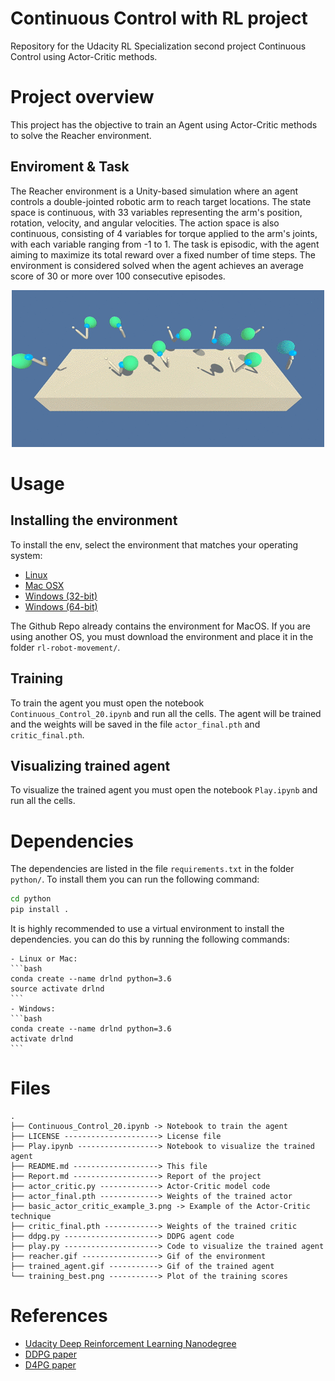 # Continuous Control with RL project
Repository for the Udacity RL Specialization second project Continuous Control using Actor-Critic methods.

# Project overview
This project has the objective to train an Agent using Actor-Critic methods to solve the Reacher environment.

## Enviroment & Task
The Reacher environment is a Unity-based simulation where an agent controls a double-jointed robotic arm to reach target locations. The state space is continuous, with 33 variables representing the arm's position, rotation, velocity, and angular velocities. The action space is also continuous, consisting of 4 variables for torque applied to the arm's joints, with each variable ranging from -1 to 1. The task is episodic, with the agent aiming to maximize its total reward over a fixed number of time steps. The environment is considered solved when the agent achieves an average score of 30 or more over 100 consecutive episodes.

<div align="center">
    <img src="reacher.gif">
</div>

# Usage

## Installing the environment

To install the env, select the environment that matches your operating system:

- [Linux](https://s3-us-west-1.amazonaws.com/udacity-drlnd/P2/Reacher/Reacher_Linux.zip)
- [Mac OSX](https://s3-us-west-1.amazonaws.com/udacity-drlnd/P2/Reacher/Reacher.app.zip)
- [Windows (32-bit)](https://s3-us-west-1.amazonaws.com/udacity-drlnd/P2/Reacher/Reacher_Windows_x86.zip)
- [Windows (64-bit)](https://s3-us-west-1.amazonaws.com/udacity-drlnd/P2/Reacher/Reacher_Windows_x86_64.zip)

The Github Repo already contains the environment for MacOS. If you are using another OS, you must download the environment and place it in the folder `rl-robot-movement/`.

## Training
To train the agent you must open the notebook `Continuous_Control_20.ipynb` and run all the cells. The agent will be trained and the weights will be saved in the file `actor_final.pth` and `critic_final.pth`.


## Visualizing trained agent
To visualize the trained agent you must open the notebook `Play.ipynb` and run all the cells.

# Dependencies
The dependencies are listed in the file `requirements.txt` in the folder `python/`. To install them you can run the following command:

```bash
cd python
pip install .
```

It is highly recommended to use a virtual environment to install the dependencies. you can do this by running the following commands:

	- Linux or Mac:
	```bash
	conda create --name drlnd python=3.6
	source activate drlnd
	```
	- Windows:
	```bash
	conda create --name drlnd python=3.6
	activate drlnd
	```

# Files

```
.
├── Continuous_Control_20.ipynb -> Notebook to train the agent
├── LICENSE ---------------------> License file
├── Play.ipynb ------------------> Notebook to visualize the trained agent
├── README.md -------------------> This file
├── Report.md -------------------> Report of the project
├── actor_critic.py -------------> Actor-Critic model code
├── actor_final.pth -------------> Weights of the trained actor
├── basic_actor_critic_example_3.png -> Example of the Actor-Critic technique
├── critic_final.pth ------------> Weights of the trained critic
├── ddpg.py ---------------------> DDPG agent code
├── play.py ---------------------> Code to visualize the trained agent
├── reacher.gif -----------------> Gif of the environment
├── trained_agent.gif -----------> Gif of the trained agent
└── training_best.png -----------> Plot of the training scores
```


# References
- [Udacity Deep Reinforcement Learning Nanodegree](https://www.udacity.com/course/deep-reinforcement-learning-nanodegree--nd893)
- [DDPG paper](https://arxiv.org/pdf/1509.02971.pdf)
- [D4PG paper](https://arxiv.org/pdf/1804.08617.pdf)
